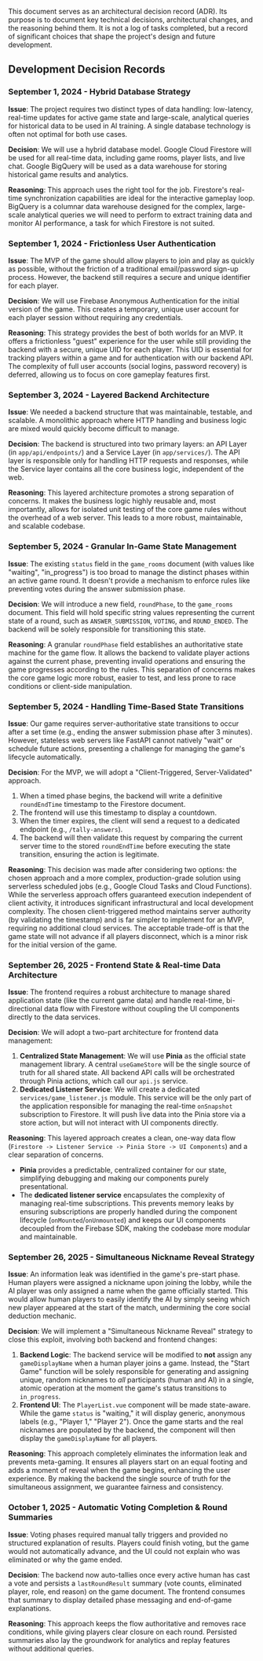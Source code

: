 This document serves as an architectural decision record (ADR). Its purpose is to document key technical decisions, architectural changes, and the reasoning behind them. It is not a log of tasks completed, but a record of significant choices that shape the project's design and future development.

## Development Decision Records

### **September 1, 2024 - Hybrid Database Strategy**

**Issue**: The project requires two distinct types of data handling: low-latency, real-time updates for active game state and large-scale, analytical queries for historical data to be used in AI training. A single database technology is often not optimal for both use cases.

**Decision**: We will use a hybrid database model. Google Cloud Firestore will be used for all real-time data, including game rooms, player lists, and live chat. Google BigQuery will be used as a data warehouse for storing historical game results and analytics.

**Reasoning**: This approach uses the right tool for the job. Firestore's real-time synchronization capabilities are ideal for the interactive gameplay loop. BigQuery is a columnar data warehouse designed for the complex, large-scale analytical queries we will need to perform to extract training data and monitor AI performance, a task for which Firestore is not suited.

### **September 1, 2024 - Frictionless User Authentication**

**Issue**: The MVP of the game should allow players to join and play as quickly as possible, without the friction of a traditional email/password sign-up process. However, the backend still requires a secure and unique identifier for each player.

**Decision**: We will use Firebase Anonymous Authentication for the initial version of the game. This creates a temporary, unique user account for each player session without requiring any credentials.

**Reasoning**: This strategy provides the best of both worlds for an MVP. It offers a frictionless "guest" experience for the user while still providing the backend with a secure, unique UID for each player. This UID is essential for tracking players within a game and for authentication with our backend API. The complexity of full user accounts (social logins, password recovery) is deferred, allowing us to focus on core gameplay features first.

### **September 3, 2024 - Layered Backend Architecture**

**Issue**: We needed a backend structure that was maintainable, testable, and scalable. A monolithic approach where HTTP handling and business logic are mixed would quickly become difficult to manage.

**Decision**: The backend is structured into two primary layers: an API Layer (in `app/api/endpoints/`) and a Service Layer (in `app/services/`). The API layer is responsible only for handling HTTP requests and responses, while the Service layer contains all the core business logic, independent of the web.

**Reasoning**: This layered architecture promotes a strong separation of concerns. It makes the business logic highly reusable and, most importantly, allows for isolated unit testing of the core game rules without the overhead of a web server. This leads to a more robust, maintainable, and scalable codebase.

### **September 5, 2024 - Granular In-Game State Management**

**Issue**: The existing `status` field in the `game_rooms` document (with values like "waiting", "in_progress") is too broad to manage the distinct phases within an active game round. It doesn't provide a mechanism to enforce rules like preventing votes during the answer submission phase.

**Decision**: We will introduce a new field, `roundPhase`, to the `game_rooms` document. This field will hold specific string values representing the current state of a round, such as `ANSWER_SUBMISSION`, `VOTING`, and `ROUND_ENDED`. The backend will be solely responsible for transitioning this state.

**Reasoning**: A granular `roundPhase` field establishes an authoritative state machine for the game flow. It allows the backend to validate player actions against the current phase, preventing invalid operations and ensuring the game progresses according to the rules. This separation of concerns makes the core game logic more robust, easier to test, and less prone to race conditions or client-side manipulation.

### **September 5, 2024 - Handling Time-Based State Transitions**

**Issue**: Our game requires server-authoritative state transitions to occur after a set time (e.g., ending the answer submission phase after 3 minutes). However, stateless web servers like FastAPI cannot natively "wait" or schedule future actions, presenting a challenge for managing the game's lifecycle automatically.

**Decision**: For the MVP, we will adopt a "Client-Triggered, Server-Validated" approach.
1.  When a timed phase begins, the backend will write a definitive `roundEndTime` timestamp to the Firestore document.
2.  The frontend will use this timestamp to display a countdown.
3.  When the timer expires, the client will send a request to a dedicated endpoint (e.g., `/tally-answers`).
4.  The backend will then validate this request by comparing the current server time to the stored `roundEndTime` before executing the state transition, ensuring the action is legitimate.

**Reasoning**: This decision was made after considering two options: the chosen approach and a more complex, production-grade solution using serverless scheduled jobs (e.g., Google Cloud Tasks and Cloud Functions). While the serverless approach offers guaranteed execution independent of client activity, it introduces significant infrastructural and local development complexity. The chosen client-triggered method maintains server authority (by validating the timestamp) and is far simpler to implement for an MVP, requiring no additional cloud services. The acceptable trade-off is that the game state will not advance if all players disconnect, which is a minor risk for the initial version of the game.

### **September 26, 2025 - Frontend State & Real-time Data Architecture**

**Issue**: The frontend requires a robust architecture to manage shared application state (like the current game data) and handle real-time, bi-directional data flow with Firestore without coupling the UI components directly to the data services.

**Decision**: We will adopt a two-part architecture for frontend data management:
1.  **Centralized State Management**: We will use **Pinia** as the official state management library. A central `useGameStore` will be the single source of truth for all shared state. All backend API calls will be orchestrated through Pinia actions, which call our `api.js` service.
2.  **Dedicated Listener Service**: We will create a dedicated `services/game_listener.js` module. This service will be the only part of the application responsible for managing the real-time `onSnapshot` subscription to Firestore. It will push live data into the Pinia store via a store action, but will not interact with UI components directly.

**Reasoning**: This layered approach creates a clean, one-way data flow (`Firestore -> Listener Service -> Pinia Store -> UI Components`) and a clear separation of concerns.
*   **Pinia** provides a predictable, centralized container for our state, simplifying debugging and making our components purely presentational.
*   The **dedicated listener service** encapsulates the complexity of managing real-time subscriptions. This prevents memory leaks by ensuring subscriptions are properly handled during the component lifecycle (`onMounted`/`onUnmounted`) and keeps our UI components decoupled from the Firebase SDK, making the codebase more modular and maintainable.

### **September 26, 2025 - Simultaneous Nickname Reveal Strategy**

**Issue**: An information leak was identified in the game's pre-start phase. Human players were assigned a nickname upon joining the lobby, while the AI player was only assigned a name when the game officially started. This would allow human players to easily identify the AI by simply seeing which new player appeared at the start of the match, undermining the core social deduction mechanic.

**Decision**: We will implement a "Simultaneous Nickname Reveal" strategy to close this exploit, involving both backend and frontend changes:
1.  **Backend Logic**: The backend service will be modified to **not** assign any `gameDisplayName` when a human player joins a game. Instead, the "Start Game" function will be solely responsible for generating and assigning unique, random nicknames to *all* participants (human and AI) in a single, atomic operation at the moment the game's status transitions to `in_progress`.
2.  **Frontend UI**: The `PlayerList.vue` component will be made state-aware. While the game `status` is "waiting," it will display generic, anonymous labels (e.g., "Player 1," "Player 2"). Once the game starts and the real nicknames are populated by the backend, the component will then display the `gameDisplayName` for all players.

**Reasoning**: This approach completely eliminates the information leak and prevents meta-gaming. It ensures all players start on an equal footing and adds a moment of reveal when the game begins, enhancing the user experience. By making the backend the single source of truth for the simultaneous assignment, we guarantee fairness and consistency.

### **October 1, 2025 - Automatic Voting Completion & Round Summaries**

**Issue**: Voting phases required manual tally triggers and provided no structured explanation of results. Players could finish voting, but the game would not automatically advance, and the UI could not explain who was eliminated or why the game ended.

**Decision**: The backend now auto-tallies once every active human has cast a vote and persists a `lastRoundResult` summary (vote counts, eliminated player, role, end reason) on the game document. The frontend consumes that summary to display detailed phase messaging and end-of-game explanations.

**Reasoning**: This approach keeps the flow authoritative and removes race conditions, while giving players clear closure on each round. Persisted summaries also lay the groundwork for analytics and replay features without additional queries.
